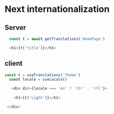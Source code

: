 # Next internationalization

## Server 

```ts
  const t = await getTranslations('HomePage')

  <h1>{t('title')}</h1>
```

## client

```ts
const t = useTranslations('Theme')
  const locale = useLocale()

   <div dir={locale === 'en' ? 'ltr' : 'rtl'}>
    
    <h1>{t('Light')}</h1>

 </div>
```